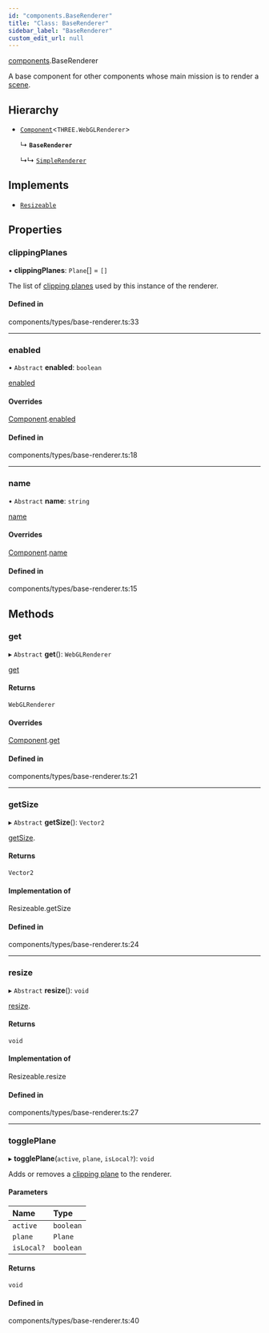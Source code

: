 ```yaml
---
id: "components.BaseRenderer"
title: "Class: BaseRenderer"
sidebar_label: "BaseRenderer"
custom_edit_url: null
---
```


[components](../modules/components.md).BaseRenderer

A base component for other components whose main mission is to render a
[scene](https://threejs.org/docs/#api/en/scenes/Scene).

## Hierarchy

- [`Component`](components.Component.md)<`THREE.WebGLRenderer`\>

  ↳ **`BaseRenderer`**

  ↳↳ [`SimpleRenderer`](components.SimpleRenderer.md)

## Implements

- [`Resizeable`](../interfaces/components.Resizeable.md)

## Properties

### clippingPlanes

• **clippingPlanes**: `Plane`[] = `[]`

The list of [clipping planes](https://threejs.org/docs/#api/en/renderers/WebGLRenderer.clippingPlanes) used by this
instance of the renderer.

#### Defined in

components/types/base-renderer.ts:33

___

### enabled

• `Abstract` **enabled**: `boolean`

[enabled](components.Component.md#enabled)

#### Overrides

[Component](components.Component.md).[enabled](components.Component.md#enabled)

#### Defined in

components/types/base-renderer.ts:18

___

### name

• `Abstract` **name**: `string`

[name](components.Component.md#name)

#### Overrides

[Component](components.Component.md).[name](components.Component.md#name)

#### Defined in

components/types/base-renderer.ts:15

## Methods

### get

▸ `Abstract` **get**(): `WebGLRenderer`

[get](components.Component.md#get)

#### Returns

`WebGLRenderer`

#### Overrides

[Component](components.Component.md).[get](components.Component.md#get)

#### Defined in

components/types/base-renderer.ts:21

___

### getSize

▸ `Abstract` **getSize**(): `Vector2`

[getSize](../interfaces/components.Resizeable.md#getsize).

#### Returns

`Vector2`

#### Implementation of

Resizeable.getSize

#### Defined in

components/types/base-renderer.ts:24

___

### resize

▸ `Abstract` **resize**(): `void`

[resize](../interfaces/components.Resizeable.md#resize).

#### Returns

`void`

#### Implementation of

Resizeable.resize

#### Defined in

components/types/base-renderer.ts:27

___

### togglePlane

▸ **togglePlane**(`active`, `plane`, `isLocal?`): `void`

Adds or removes a
[clipping plane](https://threejs.org/docs/#api/en/renderers/WebGLRenderer.clippingPlanes)
to the renderer.

#### Parameters

| Name | Type |
| :------ | :------ |
| `active` | `boolean` |
| `plane` | `Plane` |
| `isLocal?` | `boolean` |

#### Returns

`void`

#### Defined in

components/types/base-renderer.ts:40
